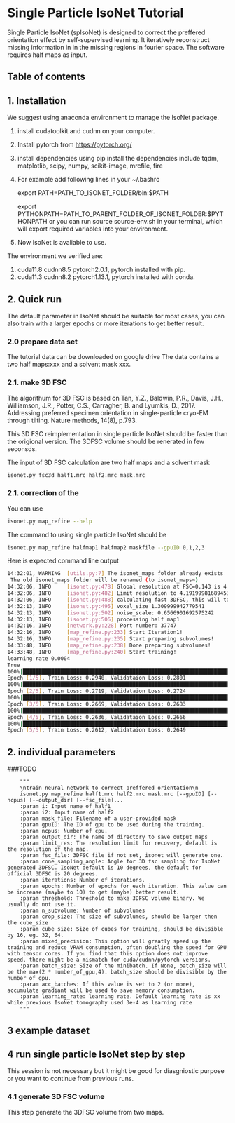 # Single Particle IsoNet Tutorial

Single Particle IsoNet (spIsoNet) is designed to correct the preffered orientation effect by self-supervised learning. It iteratively reconstruct missing information in in the missing regions in fourier space. The software requires half maps as input.

## Table of contents


## 1. Installation

We suggest using anaconda environment to manage the IsoNet package.

1. install cudatoolkit and cudnn on your computer.
2. Install pytorch from https://pytorch.org/ 
3. install dependencies using pip install
   the dependencies include tqdm, matplotlib, scipy, numpy, scikit-image, mrcfile, fire
4. For example add following lines in your ~/.bashrc

    export PATH=PATH_TO_ISONET_FOLDER/bin:$PATH 

    export PYTHONPATH=PATH_TO_PARENT_FOLDER_OF_ISONET_FOLDER:$PYTHONPATH 
    or you can run source source-env.sh in your terminal, which will export required variables into your environment.
5. Now IsoNet is avaliable to use.

The environment we verified are:
1. cuda11.8 cudnn8.5 pytorch2.0.1, pytorch installed with pip.
2. cuda11.3 cudnn8.2 pytorch1.13.1, pytorch installed with conda.


## 2. Quick run

The default parameter in IsoNet should be suitable for most cases, you can also train with a larger epochs or more iterations to get better result. 
### 2.0 prepare data set
The tutorial data can be downloaded on google drive
The data contains a two half maps:xxx  and a solvent mask xxx.


### 2.1. make 3D FSC

The algorithum for 3D FSC is based on
Tan, Y.Z., Baldwin, P.R., Davis, J.H., Williamson, J.R., Potter, C.S., Carragher, B. and Lyumkis, D., 2017. Addressing preferred specimen orientation in single-particle cryo-EM through tilting. Nature methods, 14(8), p.793.

This 3D FSC reimplementation in single particle IsoNet should be faster than the origional version. The 3DFSC volume should be renerated in few seconsds.

The input of 3D FSC calculation are two half maps and a solvent mask
``` {.bash language="bash"}
isonet.py fsc3d half1.mrc half2.mrc mask.mrc
```

### 2.1. correction of the 
You can use
``` {.bash language="bash"}
isonet.py map_refine --help
```

The command to using single particle IsoNet should be
``` {.bash language="bash"}
isonet.py map_refine halfmap1 halfmap2 maskfile --gpuID 0,1,2,3
```

Here is expected command line output
``` {.bash language="bash"}
14:32:01, WARNING  [utils.py:7] The isonet_maps folder already exists
 The old isonet_maps folder will be renamed (to isonet_maps~)
14:32:06, INFO     [isonet.py:478] Global resolution at FSC=0.143 is 4.191999816894532
14:32:06, INFO     [isonet.py:482] Limit resolution to 4.191999816894532 for IsoNet missing information recovery. You can also tune this paramerter with --limit_res .
14:32:06, INFO     [isonet.py:488] calculating fast 3DFSC, this will take few minutes
14:32:13, INFO     [isonet.py:495] voxel_size 1.309999942779541
14:32:13, INFO     [isonet.py:502] noise_scale: 0.6566901692575242
14:32:13, INFO     [isonet.py:506] processing half map1
14:32:16, INFO     [network.py:228] Port number: 37747
14:32:16, INFO     [map_refine.py:233] Start Iteration1!
14:32:16, INFO     [map_refine.py:235] Start preparing subvolumes!
14:33:48, INFO     [map_refine.py:238] Done preparing subvolumes!
14:33:48, INFO     [map_refine.py:240] Start training!
learning rate 0.0004
True
100%|█████████████████████████████████████████████████████████████████████████████████████████████████████████████████████████████████████████████████████████████████████████████████████████████████████████
Epoch [1/5], Train Loss: 0.2940, Validataion Loss: 0.2801
100%|█████████████████████████████████████████████████████████████████████████████████████████████████████████████████████████████████████████████████████████████████████████████████████████████████████████
Epoch [2/5], Train Loss: 0.2719, Validataion Loss: 0.2724
100%|█████████████████████████████████████████████████████████████████████████████████████████████████████████████████████████████████████████████████████████████████████████████████████████████████████████
Epoch [3/5], Train Loss: 0.2669, Validataion Loss: 0.2683
100%|█████████████████████████████████████████████████████████████████████████████████████████████████████████████████████████████████████████████████████████████████████████████████████████████████████████
Epoch [4/5], Train Loss: 0.2636, Validataion Loss: 0.2666
100%|█████████████████████████████████████████████████████████████████████████████████████████████████████████████████████████████████████████████████████████████████████████████████████████████████████████
Epoch [5/5], Train Loss: 0.2612, Validataion Loss: 0.2649

```

## 2. individual parameters

###TODO

        """
        \ntrain neural network to correct preffered orientation\n
        isonet.py map_refine half1.mrc half2.mrc mask.mrc [--gpuID] [--ncpus] [--output_dir] [--fsc_file]...
        :param i: Input name of half1
        :param i2: Input name of half2
        :param mask_file: Filename of a user-provided mask
        :param gpuID: The ID of gpu to be used during the training.
        :param ncpus: Number of cpu.
        :param output_dir: The name of directory to save output maps
        :param limit_res: The resolution limit for recovery, default is the resolution of the map.
        :param fsc_file: 3DFSC file if not set, isonet will generate one.
        :param cone_sampling_angle: Angle for 3D fsc sampling for IsoNet generated 3DFSC. IsoNet default is 10 degrees, the default for official 3DFSC is 20 degrees.
        :param iterations: Number of iterations.
        :param epochs: Number of epochs for each iteration. This value can be increase (maybe to 10) to get (maybe) better result.
        :param threshold: Threshold to make 3DFSC volume binary. We usually do not use it.  
        :param n_subvolume: Number of subvolumes 
        :param crop_size: The size of subvolumes, should be larger then the cube_size
        :param cube_size: Size of cubes for training, should be divisible by 16, eg. 32, 64.
        :param mixed_precision: This option will greatly speed up the training and reduce VRAM consumption, often doubling the speed for GPU with tensor cores. If you find that this option does not improve speed, there might be a mismatch for cuda/cudnn/pytorch versions.
        :param batch_size: Size of the minibatch. If None, batch_size will be the max(2 * number_of_gpu,4). batch_size should be divisible by the number of gpu.
        :param acc_batches: If this value is set to 2 (or more), accumulate gradiant will be used to save memory consumption.  
        :param learning_rate: learning rate. Default learning rate is xx while previous IsoNet tomography used 3e-4 as learning rate
        """

## 3 example dataset

## 4 run single particle IsoNet step by step
This session is not necessary but it might be good for diasgniostic purpose or you want to continue from previous runs.

### 4.1 generate 3D FSC volume 
This step generate the 3DFSC volume from two maps.